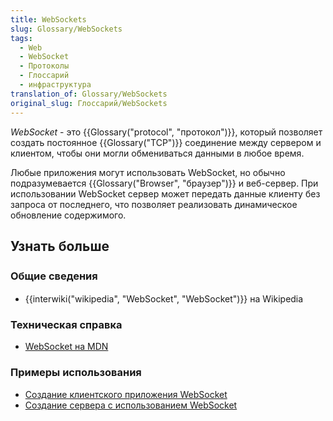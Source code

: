 ```yaml
---
title: WebSockets
slug: Glossary/WebSockets
tags:
  - Web
  - WebSocket
  - Протоколы
  - Глоссарий
  - инфраструктура
translation_of: Glossary/WebSockets
original_slug: Глоссарий/WebSockets
---
```

_WebSocket_ - это {{Glossary("protocol", "протокол")}}, который позволяет создать постоянное {{Glossary("TCP")}} соединение между сервером и клиентом, чтобы они могли обмениваться данными в любое время.

Любые приложения могут использовать WebSocket, но обычно подразумевается {{Glossary("Browser", "браузер")}} и веб-сервер. При использовании WebSocket сервер может передать данные клиенту без запроса от последнего, что позволяет реализовать динамическое обновление содержимого.

## Узнать больше

<h3 id="Общие_сведения" style="line-height: 24px;">Общие сведения</h3>

- {{interwiki("wikipedia", "WebSocket", "WebSocket")}} на Wikipedia

### Техническая справка

- [WebSocket на MDN](/ru/docs/Web/API/WebSocket)

### Примеры использования

- [Создание клиентского приложения WebSocket](/ru/docs/WebSockets/Writing_WebSocket_client_applications)
- [Создание сервера с использованием WebSocket](/ru/docs/Web/API/WebSockets_API/Writing_WebSocket_servers)
